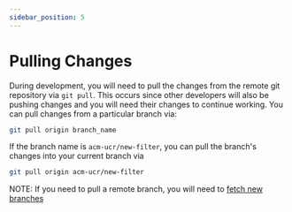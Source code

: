 ```yaml
---
sidebar_position: 5
---
```


# Pulling Changes

During development, you will need to pull the changes from the remote git repository via `git pull`. This occurs since other developers will also be pushing changes and you will need their changes to continue working. You can pull changes from a particular branch via:

```bash
git pull origin branch_name
```

If the branch name is `acm-ucr/new-filter`, you can pull the branch's changes into your current branch via

```bash
git pull origin acm-ucr/new-filter
```

NOTE: If you need to pull a remote branch, you will need to [fetch new branches](/docusaurus/docs/git-version-control/branch)
